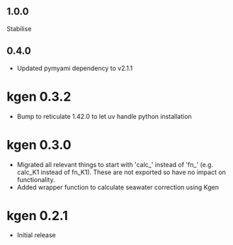 ## 1.0.0
Stabilise

## 0.4.0
- Updated pymyami dependency to v2.1.1

# kgen 0.3.2
- Bump to reticulate 1.42.0 to let uv handle python installation

# kgen 0.3.0

- Migrated all relevant things to start with 'calc_' instead of 'fn_' (e.g. calc_K1 instead of fn_K1). These are not exported so have no impact on functionality.
- Added wrapper function to calculate seawater correction using Kgen

# kgen 0.2.1

* Initial release
